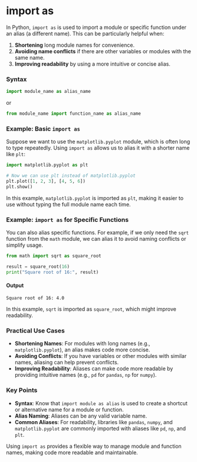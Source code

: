 # import as
In Python, `import as` is used to import a module or specific function under an alias (a different name). This can be particularly helpful when:

1. **Shortening** long module names for convenience.
2. **Avoiding name conflicts** if there are other variables or modules with the same name.
3. **Improving readability** by using a more intuitive or concise alias.

### Syntax

```python
import module_name as alias_name
```

or

```python
from module_name import function_name as alias_name
```

### Example: Basic `import as`

Suppose we want to use the `matplotlib.pyplot` module, which is often long to type repeatedly. Using `import as` allows us to alias it with a shorter name like `plt`:

```python
import matplotlib.pyplot as plt

# Now we can use plt instead of matplotlib.pyplot
plt.plot([1, 2, 3], [4, 5, 6])
plt.show()
```

In this example, `matplotlib.pyplot` is imported as `plt`, making it easier to use without typing the full module name each time.

### Example: `import as` for Specific Functions

You can also alias specific functions. For example, if we only need the `sqrt` function from the `math` module, we can alias it to avoid naming conflicts or simplify usage.

```python
from math import sqrt as square_root

result = square_root(16)
print("Square root of 16:", result)
```

#### Output
```
Square root of 16: 4.0
```

In this example, `sqrt` is imported as `square_root`, which might improve readability.

### Practical Use Cases

- **Shortening Names**: For modules with long names (e.g., `matplotlib.pyplot`), an alias makes code more concise.
- **Avoiding Conflicts**: If you have variables or other modules with similar names, aliasing can help prevent conflicts.
- **Improving Readability**: Aliases can make code more readable by providing intuitive names (e.g., `pd` for `pandas`, `np` for `numpy`).

### Key Points 

- **Syntax**: Know that `import module as alias` is used to create a shortcut or alternative name for a module or function.
- **Alias Naming**: Aliases can be any valid variable name.
- **Common Aliases**: For readability, libraries like `pandas`, `numpy`, and `matplotlib.pyplot` are commonly imported with aliases like `pd`, `np`, and `plt`.

Using `import as` provides a flexible way to manage module and function names, making code more readable and maintainable.